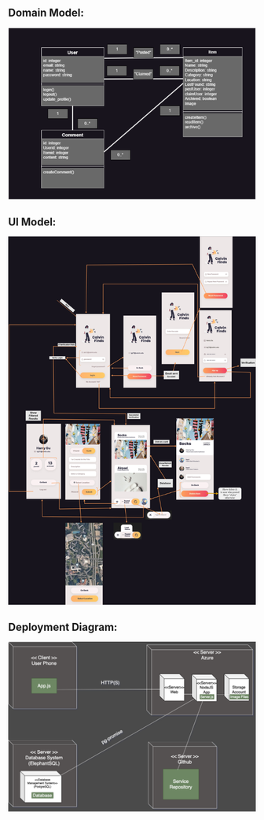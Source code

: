 ## Domain Model:
![Domain Model](./DomainModel.png)
## UI Model:
![UI Model](./UI-Model.jpg)
## Deployment Diagram:
![Deployment Diagram](./DeploymentDiagram.png)
